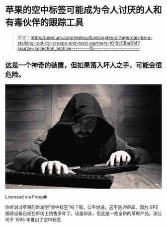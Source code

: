 # 苹果的空中标签可能成为令人讨厌的人和有毒伙伴的跟踪工具

> 原文：<https://medium.com/geekculture/apples-airtags-can-be-a-stalking-tool-for-creeps-and-toxic-partners-f015c10ba614?source=collection_archive---------15----------------------->

## 这是一个神奇的装置，但如果落入坏人之手，可能会很危险。

![](img/2a627371a9110abc68769c0983495fd9.png)

Licensed via Freepik

你听说过苹果的新发明“空中标签”吗？嗯，公平地说，这不是*的新品*，因为 GPS 跟踪设备已经在市场上销售多年了。话虽如此，但这是一款全新的苹果产品。该公司于 1995 年推出了空中标签
